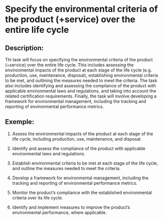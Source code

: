 # Specify the environmental criteria of the product (+service) over the entire life cycle

## Description:
Thi task will focus on specifying the environmental criteria of the product (+service) over the entire life cycle. This includes assessing the environmental impacts of the product at each stage of the life cycle (e.g. production, use, maintenance, disposal), establishing environmental criteria to be met, and outlining the measures needed to meet the criteria. The task also includes identifying and assessing the compliance of the product with applicable environmental laws and regulations, and taking into account the related certification requirements. Finally, the task will involve developing a framework for environmental management, including the tracking and reporting of environmental performance metrics.

## Exemple:
1. Assess the environmental impacts of the product at each stage of the life cycle, including production, use, maintenance, and disposal.

2. Identify and assess the compliance of the product with applicable environmental laws and regulations.

3. Establish environmental criteria to be met at each stage of the life cycle, and outline the measures needed to meet the criteria.

4. Develop a framework for environmental management, including the tracking and reporting of environmental performance metrics.

5. Monitor the product’s compliance with the established environmental criteria over its life cycle.

6. Identify and implement measures to improve the product’s environmental performance, where applicable.
